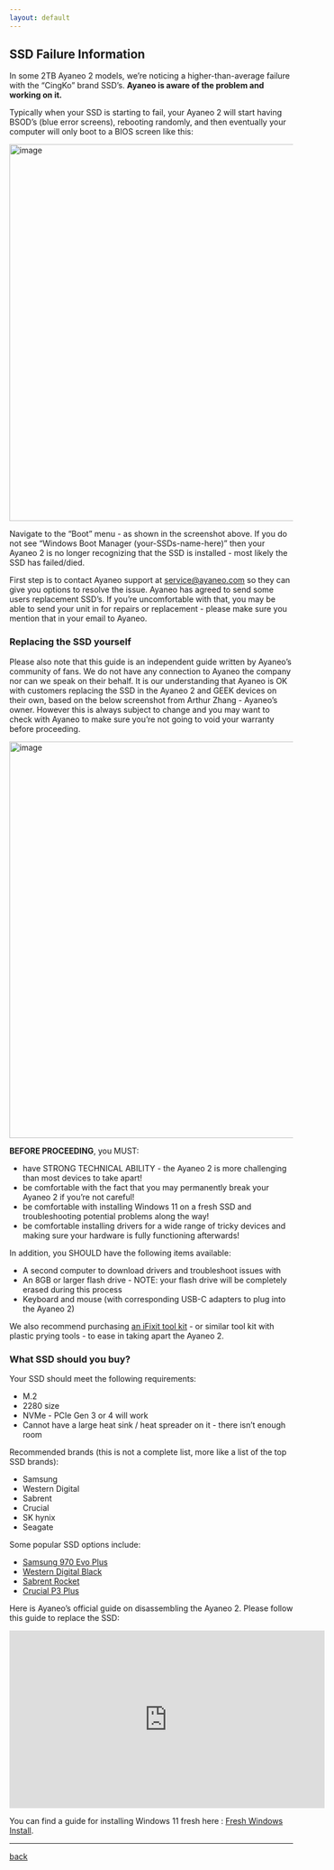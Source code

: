 ```yaml
---
layout: default
---
```


## SSD Failure Information

In some 2TB Ayaneo 2 models, we’re noticing a higher-than-average failure with the “CingKo” brand SSD’s. **Ayaneo is aware of the problem and working on it.** 

Typically when your SSD is starting to fail, your Ayaneo 2 will start having BSOD’s (blue error screens), rebooting randomly, and then eventually your computer will only boot to a BIOS screen like this: 

<img width="668" alt="image" src="https://user-images.githubusercontent.com/6972693/214361576-3cc0c6c1-0dbd-4f72-8caf-156fb472fde4.png">


Navigate to the “Boot” menu - as shown in the screenshot above. If you do not see “Windows Boot Manager (your-SSDs-name-here)” then your Ayaneo 2 is no longer recognizing that the SSD is installed - most likely the SSD has failed/died. 

First step is to contact Ayaneo support at service@ayaneo.com so they can give you options to resolve the issue. Ayaneo has agreed to send some users replacement SSD’s. If you’re uncomfortable with that, you may be able to send your unit in for repairs or replacement - please make sure you mention that in your email to Ayaneo. 

### Replacing the SSD yourself

Please also note that this guide is an independent guide written by Ayaneo’s community of fans. We do not have any connection to Ayaneo the company nor can we speak on their behalf. It is our understanding that Ayaneo is OK with customers replacing the SSD in the Ayaneo 2 and GEEK devices on their own, based on the below screenshot from Arthur Zhang - Ayaneo’s owner. However this is always subject to change and you may want to check with Ayaneo to make sure you’re not going to void your warranty before proceeding. 

<img width="703" alt="image" src="https://user-images.githubusercontent.com/6972693/214361683-54cc5027-f3b1-42ee-b555-d6c8b887a8bb.png">


**BEFORE PROCEEDING**, you MUST: 

- have STRONG TECHNICAL ABILITY - the Ayaneo 2 is more challenging than most devices to take apart!
- be comfortable with the fact that you may permanently break your Ayaneo 2 if you’re not careful!
- be comfortable with installing Windows 11 on a fresh SSD and troubleshooting potential problems along the way!
- be comfortable installing drivers for a wide range of tricky devices and making sure your hardware is fully functioning afterwards!

In addition, you SHOULD have the following items available: 

- A second computer to download drivers and troubleshoot issues with
- An 8GB or larger flash drive - NOTE: your flash drive will be completely erased during this process
- Keyboard and mouse (with corresponding USB-C adapters to plug into the Ayaneo 2)

We also recommend purchasing [an iFixit tool kit](https://www.amazon.com/iFixit-Essential-Electronics-Toolkit-Smartphone/dp/B0964G2Y7S) - or similar tool kit with plastic prying tools - to ease in taking apart the Ayaneo 2. 

### What SSD should you buy?

Your SSD should meet the following requirements: 

- M.2
- 2280 size
- NVMe - PCIe Gen 3 or 4 will work
- Cannot have a large heat sink / heat spreader on it - there isn’t enough room

Recommended brands (this is not a complete list, more like a list of the top SSD brands): 

- Samsung
- Western Digital
- Sabrent
- Crucial
- SK hynix
- Seagate

Some popular SSD options include: 

- [Samsung 970 Evo Plus](https://www.amazon.com/Samsung-970-EVO-Plus-MZ-V7S2T0B/dp/B07MFZXR1B)
- [Western Digital Black](https://www.amazon.com/WD_BLACK-SN770-Internal-Gaming-Solid/dp/B09QV5KJHV/)
- [Sabrent Rocket](https://www.amazon.com/Sabrent-Rocket-Internal-Performance-SB-ROCKET-2TB/dp/B07MTQTNVR)
- [Crucial P3 Plus](https://www.amazon.com/Crucial-Plus-PCIe-NAND-5000MB/dp/B0B25ML2FH/)

Here is Ayaneo’s official guide on disassembling the Ayaneo 2. Please follow this guide to replace the SSD: 

<iframe width="560" height="315" src="https://www.youtube.com/embed/CGJHEgt9jcw" title="YouTube video player" frameborder="0" allow="accelerometer; autoplay; clipboard-write; encrypted-media; gyroscope; picture-in-picture; web-share" allowfullscreen></iframe>

You can find a guide for installing Windows 11 fresh here : [Fresh Windows Install](https://cngjd.github.io/AyaNeo2-docs/fresh-windows-install.html).

***
[back](./)

